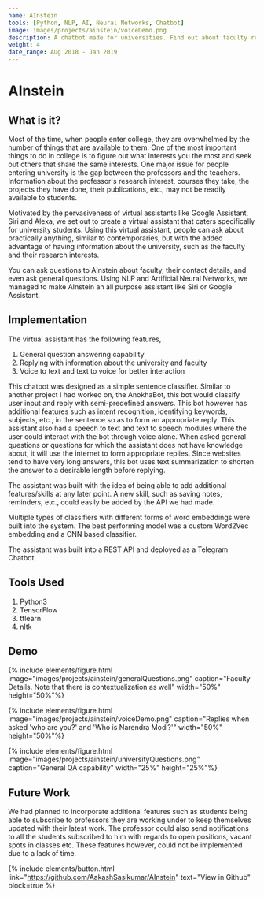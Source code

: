```yaml
---
name: AInstein
tools: [Python, NLP, AI, Neural Networks, Chatbot]
image: images/projects/ainstein/voiceDemo.png
description: A chatbot made for universities. Find out about faculty research interests, department details and much more with this chatbot.
weight: 4
date_range: Aug 2018 - Jan 2019
---
```


# AInstein

## What is it?

Most of the time, when people enter college, they are overwhelmed by the number of things that are available to them. One of the most important things to do in college is to figure out what interests you the most and seek out others that share the same interests. One major issue for people entering university is the gap between the professors and the teachers. Information about the professor's research interest, courses they take, the projects they have done, their publications, etc., may not be readily available to students.

Motivated by the pervasiveness of virtual assistants like Google Assistant, Siri and Alexa, we set out to create a virtual assistant that caters specifically for university students. Using this virtual assistant, people can ask about practically anything, similar to contemporaries, but with the added advantage of having information about the university, such as the faculty and their research interests.

You can ask questions to AInstein about faculty, their contact details, and even ask general questions. Using NLP and Artificial Neural Networks, we managed to make AInstein an all purpose assistant like Siri or Google Assistant.

## Implementation

The virtual assistant has the following features,

1. General question answering capability
2. Replying with information about the university and faculty
3. Voice to text and text to voice for better interaction

This chatbot was designed as a simple sentence classifier. Similar to another project I had worked on, the AnokhaBot, this bot would classify user input and reply with semi-predefined answers. This bot however has additional features such as intent recognition, identifying keywords, subjects, etc., in the sentence so as to form an appropriate reply. This assistant also had a speech to text and text to speech modules where the user could interact with the bot through voice alone. When asked general questions or questions for which the assistant does not have knowledge about, it will use the internet to form appropriate replies. Since websites tend to have very long answers, this bot uses text summarization to shorten the answer to a desirable length before replying.

The assistant was built with the idea of being able to add additional features/skills at any later point. A new skill, such as saving notes, reminders, etc., could easily be added by the API we had made.

Multiple types of classifiers with different forms of word embeddings were built into the system. The best performing model was a custom Word2Vec embedding and a CNN based classifier.

The assistant was built into a REST API and deployed as a Telegram Chatbot.

## Tools Used

1. Python3
2. TensorFlow
3. tflearn
4. nltk

## Demo

{% include elements/figure.html image="images/projects/ainstein/generalQuestions.png" caption="Faculty Details. Note that there is contextualization as well" width="50%" height="50%"%}

{% include elements/figure.html image="images/projects/ainstein/voiceDemo.png" caption="Replies when asked 'who are you?' and 'Who is Narendra Modi?'" width="50%" height="50%"%}

{% include elements/figure.html image="images/projects/ainstein/universityQuestions.png" caption="General QA capability" width="25%" height="25%"%}

## Future Work

We had planned to incorporate additional features such as students being able to subscribe to professors they are working under to keep themselves updated with their latest work. The professor could also send notifications to all the students subscribed to him with regards to open positions, vacant spots in classes etc. These features however, could not be implemented due to a lack of time.

{% include elements/button.html link="https://github.com/AakashSasikumar/AInstein" text="View in Github" block=true %}